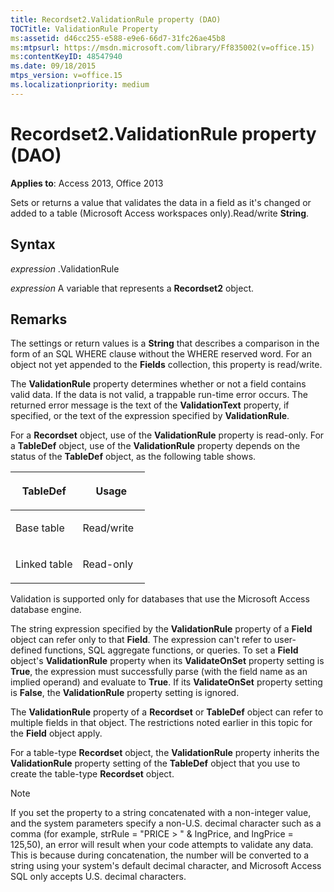 ```yaml
---
title: Recordset2.ValidationRule property (DAO)
TOCTitle: ValidationRule Property
ms:assetid: d46cc255-e588-e9e6-66d7-31fc26ae45b8
ms:mtpsurl: https://msdn.microsoft.com/library/Ff835002(v=office.15)
ms:contentKeyID: 48547940
ms.date: 09/18/2015
mtps_version: v=office.15
ms.localizationpriority: medium
---
```


# Recordset2.ValidationRule property (DAO)


**Applies to**: Access 2013, Office 2013

Sets or returns a value that validates the data in a field as it's changed or added to a table (Microsoft Access workspaces only).Read/write **String**.

## Syntax

*expression* .ValidationRule

*expression* A variable that represents a **Recordset2** object.

## Remarks

The settings or return values is a **String** that describes a comparison in the form of an SQL WHERE clause without the WHERE reserved word. For an object not yet appended to the **Fields** collection, this property is read/write.

The **ValidationRule** property determines whether or not a field contains valid data. If the data is not valid, a trappable run-time error occurs. The returned error message is the text of the **ValidationText** property, if specified, or the text of the expression specified by **ValidationRule**.

For a **Recordset** object, use of the **ValidationRule** property is read-only. For a **TableDef** object, use of the **ValidationRule** property depends on the status of the **TableDef** object, as the following table shows.

<table>
<colgroup>
<col style="width: 50%" />
<col style="width: 50%" />
</colgroup>
<thead>
<tr class="header">
<th><p>TableDef</p></th>
<th><p>Usage</p></th>
</tr>
</thead>
<tbody>
<tr class="odd">
<td><p>Base table</p></td>
<td><p>Read/write</p></td>
</tr>
<tr class="even">
<td><p>Linked table</p></td>
<td><p>Read-only</p></td>
</tr>
</tbody>
</table>


Validation is supported only for databases that use the Microsoft Access database engine.

The string expression specified by the **ValidationRule** property of a **Field** object can refer only to that **Field**. The expression can't refer to user-defined functions, SQL aggregate functions, or queries. To set a **Field** object's **ValidationRule** property when its **ValidateOnSet** property setting is **True**, the expression must successfully parse (with the field name as an implied operand) and evaluate to **True**. If its **ValidateOnSet** property setting is **False**, the **ValidationRule** property setting is ignored.

The **ValidationRule** property of a **Recordset** or **TableDef** object can refer to multiple fields in that object. The restrictions noted earlier in this topic for the **Field** object apply.

For a table-type **Recordset** object, the **ValidationRule** property inherits the **ValidationRule** property setting of the **TableDef** object that you use to create the table-type **Recordset** object.

> [!NOTE]
> If you set the property to a string concatenated with a non-integer value, and the system parameters specify a non-U.S. decimal character such as a comma (for example, strRule = "PRICE &gt; " &amp; lngPrice, and lngPrice = 125,50), an error will result when your code attempts to validate any data. This is because during concatenation, the number will be converted to a string using your system's default decimal character, and Microsoft Access SQL only accepts U.S. decimal characters.</P>

